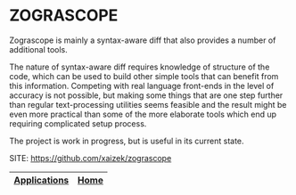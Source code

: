 # ZOGRASCOPE

 Zograscope is mainly a syntax-aware diff that also provides
 a number of additional tools. 
 
 The nature of syntax-aware diff requires knowledge of structure
 of the code, which can be used to build other simple tools that 
 can benefit from this information. Competing with real language 
 front-ends in the level of accuracy is not possible, but making 
 some things that are one step further than regular 
 text-processing utilities seems feasible and the result might be 
 even more practical than some of the more elaborate tools which 
 end up requiring complicated setup process.
 
 The project is work in progress, but is useful in its current 
 state.
 
 SITE: https://github.com/xaizek/zograscope

 | [Applications](https://portable-linux-apps.github.io/apps.html) | [Home](https://portable-linux-apps.github.io)
 | --- | --- |
